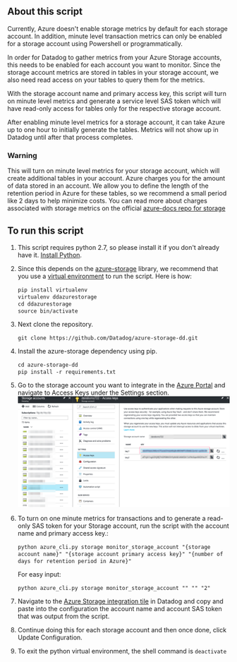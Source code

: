 ## About this script
Currently, Azure doesn't enable storage metrics by default for each storage account.  In addition, minute level transaction metrics can only be enabled for a storage account using Powershell or programmatically.

In order for Datadog to gather metrics from your Azure Storage accounts, this needs to be enabled for each account you want to monitor. Since the storage account metrics are stored in tables in your storage account, we also need read access on your tables to query them for the metrics.

With the storage account name and primary access key, this script will turn on minute level metrics and generate a service level SAS token which will have read-only access for tables only for the respective storage account.

After enabling minute level metrics for a storage account, it can take Azure up to one hour to initially generate the tables. Metrics will not show up in Datadog until after that process completes.

### Warning
This will turn on minute level metrics for your storage account, which will create additional tables in your account. Azure charges you for the amount of data stored in an account. We allow you to define the length of the retention period in Azure for these tables, so we recommend a small period like 2 days to help minimize costs.  You can read more about charges associated with storage metrics on the official [azure-docs repo for storage](https://github.com/Microsoft/azure-docs/blob/master/articles/storage/storage-enable-and-view-metrics.md#what-charges-do-you-incur-when-you-enable-storage-metrics)

## To run this script

1. This script requires python 2.7, so please install it if you don't already have it. [Install Python](https://www.python.org/downloads/).

2. Since this depends on the [azure-storage](https://github.com/Azure/azure-storage-python) library, we recommend that you use a [virtual environment](https://docs.python.org/3/tutorial/venv.html) to run the script.  Here is how:

    ```
    pip install virtualenv
    virtualenv ddazurestorage
    cd ddazurestorage
    source bin/activate
    ```

3. Next clone the repository.

    ```
    git clone https://github.com/Datadog/azure-storage-dd.git
    ```

4. Install the azure-storage dependency using pip.

    ```
    cd azure-storage-dd
    pip install -r requirements.txt
    ```

5. Go to the storage account you want to integrate in the [Azure Portal](https://portal.azure.com) and navigate to Access Keys under the Settings section.
![Example Storage Account](/img/azure-storage-example.png)


6. To turn on one minute metrics for transactions and to generate a read-only SAS token for your Storage account, run the script with the account name and primary access key.:

    ```
    python azure_cli.py storage monitor_storage_account "{storage account name}" "{storage account primary access key}" "{number of days for retention period in Azure}"
    ```
    For easy input:

    ```
    python azure_cli.py storage monitor_storage_account "" "" "2"
    ```

7. Navigate to the [Azure Storage integration tile](https://app.datadoghq.com/account/settings#integrations/azure_storage) in Datadog and copy and paste into the configuration the account name and account SAS token that was output from the script.

8. Continue doing this for each storage account and then once done, click Update Configuration.

9. To exit the python virtual environment, the shell command is `deactivate`
